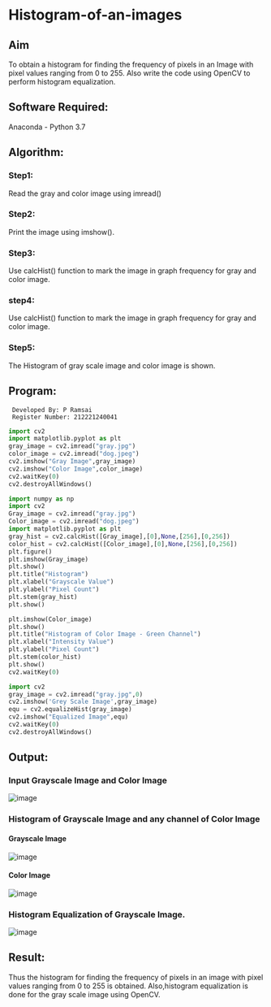 # Histogram-of-an-images
## Aim
To obtain a histogram for finding the frequency of pixels in an Image with pixel values ranging from 0 to 255. Also write the code using OpenCV to perform histogram equalization.

## Software Required:
Anaconda - Python 3.7

## Algorithm:
### Step1:
Read the gray and color image using imread()

### Step2:
Print the image using imshow().



### Step3:
Use calcHist() function to mark the image in graph frequency for gray and color image.

### step4:
Use calcHist() function to mark the image in graph frequency for gray and color image.

### Step5:
The Histogram of gray scale image and color image is shown.


## Program:
```
 Developed By: P Ramsai
 Register Number: 212221240041
```
```python
import cv2
import matplotlib.pyplot as plt
gray_image = cv2.imread("gray.jpg")
color_image = cv2.imread("dog.jpeg")
cv2.imshow("Gray Image",gray_image)
cv2.imshow("Color Image",color_image)
cv2.waitKey(0)
cv2.destroyAllWindows()
```
```python
import numpy as np
import cv2
Gray_image = cv2.imread("gray.jpg")
Color_image = cv2.imread("dog.jpeg")
import matplotlib.pyplot as plt
gray_hist = cv2.calcHist([Gray_image],[0],None,[256],[0,256])
color_hist = cv2.calcHist([Color_image],[0],None,[256],[0,256])
plt.figure()
plt.imshow(Gray_image)
plt.show()
plt.title("Histogram")
plt.xlabel("Grayscale Value")
plt.ylabel("Pixel Count")
plt.stem(gray_hist)
plt.show()
```
```python
plt.imshow(Color_image)
plt.show()
plt.title("Histogram of Color Image - Green Channel")
plt.xlabel("Intensity Value")
plt.ylabel("Pixel Count")
plt.stem(color_hist)
plt.show()
cv2.waitKey(0)
```
```python
import cv2
gray_image = cv2.imread("gray.jpg",0)
cv2.imshow('Grey Scale Image',gray_image)
equ = cv2.equalizeHist(gray_image)
cv2.imshow("Equalized Image",equ)
cv2.waitKey(0)
cv2.destroyAllWindows()
```







## Output:
### Input Grayscale Image and Color Image

![image](https://github.com/Ramsai1234/Histogram-of-an-images/assets/94269989/5842bca8-6644-4d5f-9880-4d5336bde1e4)


### Histogram of Grayscale Image and any channel of Color Image

#### Grayscale Image
![image](https://github.com/Ramsai1234/Histogram-of-an-images/assets/94269989/ad158ded-f688-4788-8c63-6297d62742c1)

#### Color Image
![image](https://github.com/Ramsai1234/Histogram-of-an-images/assets/94269989/52f337c1-cca6-4cce-aae7-bf3e7a38a214)


### Histogram Equalization of Grayscale Image.

![image](https://github.com/Ramsai1234/Histogram-of-an-images/assets/94269989/c605d115-e002-4ee1-8a6b-8b6438a48285)



## Result: 
Thus the histogram for finding the frequency of pixels in an image with pixel values ranging from 0 to 255 is obtained. Also,histogram equalization is done for the gray scale image using OpenCV.
